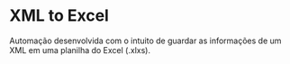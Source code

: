 # XML to Excel
 
Automação desenvolvida com o intuito de guardar as informações de um XML em uma planilha do Excel (.xlxs).
